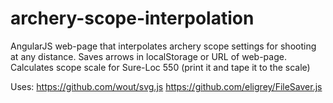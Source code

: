 # archery-scope-interpolation
AngularJS web-page that interpolates archery scope settings for shooting at any distance.
Saves arrows in localStorage or URL of web-page.
Calculates scope scale for Sure-Loc 550 (print it and tape it to the scale)

Uses:
https://github.com/wout/svg.js
https://github.com/eligrey/FileSaver.js
